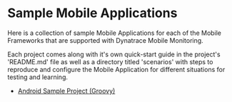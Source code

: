 # Sample Mobile Applications
Here is a collection of sample Mobile Applications for each of the Mobile Frameworks that are supported with Dynatrace Mobile Monitoring.

Each project comes along with it's own quick-start guide in the project's 'README.md' file as well as a directory titled 'scenarios' with steps to reproduce and configure the Mobile Application for different situations for testing and learning.


- [Android Sample Project (Groovy)](Android-Sample)